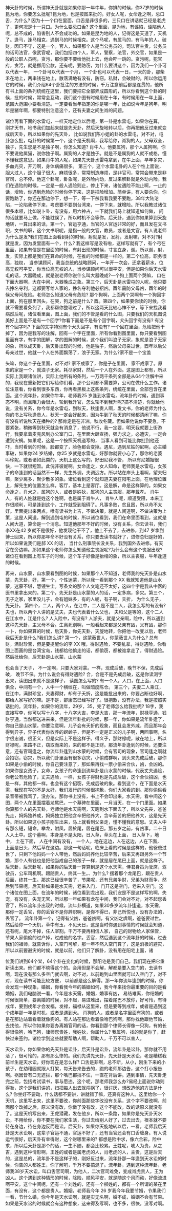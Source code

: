 神天卦的时候，所谓神天卦就是如果你那一年牛年，你排的时候，你37岁的时候昆为地，你要怎么批呢?昆为地，也是按图来批的。好女人呢，女命逢之啊，忌口舌，为什么? 因为十一个口在里面，口舌是非很多的，三只口在讲话就已经是老虎了，更何况是十一只口。为什么要忌口舌? 这个里面，昆为地，有诬陷，诬陷他人呢，总不成的，陷害别人不会成功的。如果是昆为地的人，记得这是天道了，天机了。逢马，逢马相克，遇到马的时候相克。这个马呢，有属马的，有马年的人，破财，因已不守，这是一个。官人，如果那个人是当公务员的，司法官主贵，公务员的话司法官，像武官呢，我们包括四个人，军人，警察，法官，外交官，如果是一般的公职人员呢，贪污，那你要不要给他批上去，他会吓一跳的。贪污呢，犯官府，贪污，就是挪用公款，还有呢，要防窃，为什么要讲这个，因为我们一个卦可以代表一年， 一个卦可以代表一个月， 一个卦也可以代表一日，一天的卦，那柴禾在地上，两串钱在地上，散落满地有没有，防窃。私财，会破财的。所以你运用它的时候，我们介绍64个卦批注的方法的时候，千万注意前后都是连贯的，他所有书上面的条列统统在这里，我们要把它全部弄成圆形的，所以你看到这个卦的时候，批的时候，常常会互动，我们这个图有时候用在十年，有时候用在一年上面，范围大范围小要看清楚。一定要看当年指定的你是哪一年，比如说今年是狗年，明年是猪年啊，都要特别注意这个，还有夫妻之间生肖的问题。

诸位再看下面的水雷屯，一样天地定位以后呢，第一卦是水雷屯，如果你在算， 刚才天书，地书我们加起来就是先天卦，然后天旋地转以后，你再把他反过来就变成后天卦，所以如果你的先天卦， 比如说我们陈小姐的卦的水雷屯，对不对，屯卦怎么批，屯卦的时候第一个，这个是天机啊，我写给你，肖狗的人，父母双全，独子，先生您是不是独子啊，你怎么知道? 肖牛人，他要属狗，那个人属狗啊，你不要说他属猫，说你独子啊。属狗的人才是独子。就是不是属狗的人就不成格，懂不懂我这意思。如果肖牛的人呢，如果先天卦水雷屯拿到，在牛上面，早年多灾，多血光灾，开刀啊，身体病痛很多。 第三个，这个水雷屯卦的人在个性上面说，胆大过人，这个胆子很大，麻烦很多，常常制造麻烦，是非官司，常常会带来是非官司，总不停。他这个卦呢，卦象呢，是外险内动，反过来解卦就是外动内险。我们在遇险的时候，一定是一般人遇险则止，停止下来，诸位遇险不能止啊，一止的话，增险，你遇到危险的时候你停下来，这是把险增加。简单讲，有人要杀你，你要跑路了，你还在那边停下，想一下，等一下杀我看我要不要跑，38年大陆沦陷，一沦陷我停下来，考虑要不要到台湾来，一停下来，就增险。所以我教过诸位很多本领，比如说卜卦，有没有，用六神占，一下就我们马上就知道如何做， 问的话就要马上做，不能耽误了，所以时机不会等你。后天卦，遇到你如果算到天旋地转，一算出来的话，第一个，官运亨通，当官的人官运非常的好，而且发在文书职，文书的职，这个文书职呢，是指一般的文官，教员，或者是文官。有人说老师为什么是发?我们在图上面看到射的时候，射就是发，发射，发射嘛，对不对?射就是发，因为发里面有一个，什么? 我这样写是没有啦，这样写就有了，有个弓在里面，如果有信是在里面的时候，有射出现的时候，寸言立身，谢。所以谢，射，发，实际上都是我们在算命的时候，在推的时候都是一样的。第二个位高，职务很高，独权， 当参谋顾问，我当总统的战略顾问，一年开一次会，还拿着薪水，位高无权可平安，你当位高无权的人，当参谋顾问可以很平安，但是如果你后天水雷屯的话，大器晚成，就是说老师你说什么叫大器晚成?一个狗上面两个哭嘛， 口在下面大器啊，大在中间，大器晚成之象。第三个，后天卦是水雷屯的人呢，他只要去挣名夺利，这都要写给人家的，挣名夺利他必招凶。酉年需防父母凶，酉年的时候父母问危险。老师怎么知道父母有危险? 那个狗啊，上面两个哭啊有一个狗回字上面，狗在那里回头，在哭，狗之前是什么? 酉。第四个，如果要你读的时候，你就不需要看条列了，我都帮你整理过了，所以这两天比较心神不宁，等下来找我看病然后呢，诸位看里面，图上面，我们的不管是看的什么图，只要我们的天机图说美好上面是不是有一个回字?你看下面是不是有个回字啊，犬头回字有没有? 有没有个回字吗? 下面的文字特别有个犬头回字，有没有? 一个回在里面，危险把他干掉了，因为是我写的注解，回有一个字在里面，所有你看到图里面，你只要看到图里面有字，有字的图解，字的图解的时候，这个我们叫浪子无家，象就是浪子无家的象，所以成天卦，后天卦出现的时候，他是独子，然后父母亲过世，酉年以后父母亲过世，他就一个人在外面飘荡了，浪子无家。为什么?家不是一个宝盖

头嘛，你这个子在里面，对不对? 家不成家了，你是子在里面， 家不成家了。原来的家是一个，就浪子无家。耗尽家财，然后一个人在外面。这是图上都有，所以实际上我跟诸位讲，实际上他所有的条列，一万两千条列全部是从64个注解中来的，我现在重新把它们写给你们看。那个公司都不需要算，公司在做什么工作。诸位注意看，你看到很多东西，你再看黑板上这些条列，统统在里面，全部包含在里面。这个流年卦，如果你牛年，老师我25 岁逢到水雷屯，流年卦的时候，遇到事态不明，而且阻力会很大，轮到我升官，怎么轮不到我升呢?搞不清楚，你就给他说，没有关系，你今年是水雷屯，到秋天，秋逢贵人啊，发文书，你的老师为什么你的书上写秋逢贵人，秋天一定会好起来，因为牛到了秋天的时候都清闲了嘛，你有没有听说秋天在播种的? 那肯定是在非洲。秋收冬藏。但如果他说你不要急，不要紧张，稍微等到秋天就会有消息了，他说不行，我一定要，明天我就要上街游行，我要拿着麦克风到办公室门口，在里面大肆宣扬，强力求之，必遭灾，一定会遭到灾祸。如果呢，这是一个按照天机道写的， 当事人看到可能比你批到他还吓，当时看到的时候，脸都变了，脸色都会变掉。遇尼，遇到尼姑的尼啊，必主婚事破，如果你24 岁结婚，你25 岁就是水雷屯，好那你就要小心了，那你的老婆叫珍妮，或者诸如此类的，天机上这么写的。好田尼我不管， 所以有尼婚姻很快，一下就很短暂。此倪非彼妮啊。女命逢之，女人知命，老师我是水雷屯，女孩子的命逢到的话当然不一样，先生外调，夫调远方。所以站在岸头上看啊，望夫归嘛，聚少离多，聚少散多的象。诸位看到这个就知道夫妻在阳宅上面，在地理位置上，解先生的位置怎么样，客厅，基本上是客厅。这是解，命是这样算的。如果女命逢之，肖犬之，属狗的人，或者是姓狄，属狗的人主丧服，那年戴孝。 肖牛人，有的人姓就是姓这个姓啊，也是属于肖牛人， 肖牛人呢，顺道受阻，本来工作很顺利，可是逢到这个，工作就受到阻碍了。凡事多败，贫且困，所以命不太好。里面提出来两点，唯有读书为上吉，不做决策，就是人间道啊，不做决策为上策，这是人间道，解到遇到屯的时候，所以诸位看到，我们在命里面看到，这就是人间大道，算命是一个消息。知道他那年不好的时候，没有关系，你去读书，我们李XX在42 岁就不是很好，他发现他干不了，他上不去了，去进修，到47 岁拿到博士回来，所以你那年命不好没有关系，你只要去读书就好了，进修总归是好的，所以如果说我们是郝 XX 的话， 当什么刑事院长没关系，我到国外去进修。有天官在旁边嘛。那如果这个老师你怎么知道他主丧服呢?为什么会有这个丧服出现? 诸位在看到图上有车子的时候，这个车子好像是抬棺的象，所以主丧服，牛年逢道的时候。

再来，山水蒙，山水蒙看到图的时候，如果那个人不知道，老师我的先天卦是山水蒙，先天卦，好，第一个，个性迷蒙，所以我一看到那个 XX 我就知道他是山水蒙，迷蒙不堪，慧镜生尘。写条文的那个人文笔还不太好，这四个字是我从中医的医书里拿出来的。第二个，先天卦是山水蒙的人的话，一定多病，多灾。第三个，无子之家，家里没儿子，会有姐妹多，有的人呢，有子啊，夭折， 为什么无子，先天卦。 第四个，二人，两个人，在江中，二人是不是二人，我怎么写的有没有? 夫也，所以两个人讲的是丈夫，夫也代表着什么父也， 夫和父是等的，这个二人在江水中，江是什么? 人入险中，有没有? 人淤夫，就是父亲啊，险中，所以遇到这种先天卦，主父母不合。生离死别啊，一般看起来都是父亲有凶，父有凶，那你一卜，你如果算的时候，后天卦，你先天卦，天旋地转，你把他一改变以后，老师我后天卦是什么?我们怎么讲? 第一个，这蒙蔽世人，你蒙蔽世人为什么? 总有财，满财珍宝，但是要提醒你的李 XX 哦，得财遇险，不要乱拿，得财遇险，你看图上面画的是台湾宝岛，钱都给他偷走的话，都偷窃，都被谁拿走了，得财遇险。然后批给你，后天卦是山水蒙，山水蒙

也会当了天子， 不一定啊，只要大家对蒙。一样，现成后破，晚节不保，先成后破， 晚节不保。为什么说会有得财遇险? 合，合是不是先成后破，这是你读测字出来，读图出来就不是这样子， 读图怎么写的? 有一个人，人口，在上面，人口俱全，中间有一个，人中一个横纹在，叫做暗度陈仓。 第三个，夫妻二人乘江，在江中，满财珍宝，夫妻得财，却有子夭折，这是能批出来的，你要占断也好啊，都给人家写好的嘛。是不是，邵康杰已经写好了。很抱歉，没有办法，我是按照实话批的。流年卦，如果你的流年，29岁，35，完了老师怎么给我批呢? 18字，我直接写李，你可以写十八字，十八字大吉，李是大吉，那一年流年，财禄亨通，钱财亨通，当然都送进来来，但是流年卦批的时候，那一年，你如果是流年卦逢了，你自己是山水蒙，你要注意啊，儿子会有夭折的现象，而且会发外戚，而且那年会得到异子，异子代表你收养的螟蛉子，但是不一定是正义的儿子啊，两回事啊，名字很忠诚，很正义，但是实际上不是这样子。得义子，那财禄呢，散在地上，所以财禄呢，来路不正，窃取而来的，来的都不是正财。那流年卦逢到的时候，还要注意，还有官司逢之，你流年卦逢到山水蒙的时候，会有官司的现象，官司逢之啊就会招窃，窃灾，所以我们卦里面有很多窃灾，小偷成群啊，到头来先成后破，那你如果是小偷的时候，你自己要注意了，那如果再找一票小偷来合伙，凶，会凶的。如果你是女孩子，女命，女孩子的命逢到流年卦是山水蒙的时候，代表丈夫遇险，你老公有危险了，丈夫遇险，一样，女孩子得财也是先成后破，这个合伙招凶，也是一样，其他都一样。也会有这个招窃，先成后破的象。看到这个，在下面是水天需，我现在写的不是太好，我们发行的时候很抱歉，你们大家看的到。那你偷偷看录音带被我骂了，没办法，那你书上没有，书上不会印出来。水天需，看中间这个图，两个人在里面摆着龙尾巴，一个墓碑在里面，一月当天，在一个门里面。如果你算那个人的先天卦，老师他是水天需啊，天跑到水下面去了，所以父先丧，爸爸先走，妈妈独养成，妈妈独立把他含辛把他养大，含辛茹苦的把他养大，这是先天卦。所以如果这小孩子刚生出来，马上就看到父亲走，懂不懂我的意思。丈夫人中有那么短，短命。攀龙，附凤，居於尾，居在尾巴。那五岁之前，有凶事。二十日人入土中。这个墓啊，本身是不是太阳，日入草，草头在上面， 日入草下，地中， 土在下面， 人在中间有没有， 一个人，地在这边，人在这边，人在下面， 上面是日头，然后草在这边。那这一句话呢，临床上看的时候是这样的，他爸爸过世了，只剩下他妈妈一个人带他，然后妈妈养他比较辛苦，后来又再跟另外一个节婚，那个人有钱也是把他当成自己的孩子一样，就是居在尾巴上面，就是这样子。后天卦，后天卦呢，如果你的后天卦一算算到是这个水天需，侍君身策为驶席，驾驶员，公车司机啊。跟随贵人，终其一生。、为什么? 摆着那个龙尾巴，跟在贵人后面，终其一生。那这已经很辛苦了，节果呢，还有兄弟争财，兄弟为财而争，然后到节果呢，后天卦如果是水天需，老来入门， 门开这是空门，老来入空门。这个诸位在图上面，在流年的时候，诸位看到龙出现，我们宠是不是这样写的啊，失宠，有没有，失宠无官，所以那一年如果有龙在中间，我们会对不对，对不起您丢官了，所以流年卦出现的时候，流年卦横道，如果30多岁流年卦逢道，水天需，那你一定丢官，你的丢官不是你辞职啊，是你不得已，非己所悦也，没有办法的，丢官了。 流年卦第一个，记得有父凶，爸爸凶啊，有父凶之虞啊，爸爸要过世。 然后给你一个天机，草中有玉，不见天日，这是当时你遇到事情的时候就会知道，还有呢，尾大不掉，任人宰割。千万不要再相信人家， 自己的财物给人家保管，节果人家偷偷的过户掉，过成他的名字。丢官，然后遇到这个流年卦的时候，过去我们的祖师，就告诉你，入空门可解，那一年不然入空门算了，这是消极的避灾，所以以前要避灾的时候，就是以前，他们只了解卦，没有用在阳宅上面，诸

位我们讲到64个爻，64个卦在变化的时候，那阳宅是我们自己，我们现在把它重新读出来。他们都不晓得这个的。会用但是不会解，解都是要入空门的，去读书啊，现在没有那么多空门就去啊，对不对，以前跑到山里面就可以入空门了，对不对，现在读书可能比较方便， 以前都是这么解得。那一年你流年逢到的时候，你会发现一种现象，婚姻，你看我今年的婚姻如何，我今年来找你最重要的目的是看婚姻，我们电脑说一看，今年是水天需，婚姻，婚事有凶， 易结难离，你结婚的时候很简单，要离婚的时候，对不起，易进难出，摆着尾巴不放你，好可怜，有待戌年，要到戌年才会发福，发禄，福禄从这里来，但是要等到戌年，或者是遇到这个戍年那一年是时机，或者是遇到犬。 肖狗的人，或者是名字里面有狗的，或者是在那边站着看着就像狗的。有人站在那边看着像哈巴狗啊，那你找他跟他节婚，去找他，所以你如果你要办离婚官司的话，你看到那个律师长得像一只狗，有的长得很像狗，哈巴狗，律师您贵姓，我姓狄，你属什么? 我属狗，找的就是你了，赶快过来签约。诸位学到这些就要帮助人啊，帮助人，千万不可以害人。

天水讼卦，你如果你的先天卦是讼卦，后天卦是讼卦，流年卦是讼卦，那你就不用活了，很可怜的，那有那么惨的。我们先讲先天卦，先天卦是天水讼，老是糟糕我前半生是天水讼，好你现在是怎么样? 口舌是非啊，总不断，从小，刚生下来的小孩子，在幼稚园就跟人打架，每天告来告去的，跑的老师那边告，这个打小报告啊。祸因皆有口无遮拦，那个嘴巴都挡不住，一直在背后讲。遇到事情，先天卦走完之前，包括考试读书，事与愿违，这个呢，那老师我怎么办?易经上面说你动则得咎，这个是我们讲的，扫把每人出去就闯祸了，很讨厌，想改造他的方法是什么? 你坐好不要动，什么话都不要讲，讲就错了嘛，还真有这种人。这里给你一个天机，这里写出来，这里不要改，你前面那些字改没有关系，这个字不要改啊，前面那个改掉之后，原义没有改，你做了没有改，这个不能改，改的话原义就没有了。这是天机写出来，王虎潜藏，发在他乡，所以一条路，如果你是先天卦天水讼，不用给你，你不要在我们家生活，你过去给别人好了，过去出去，根本就不要待在身边，待在身边反而是讼。后天卦，如果你天旋地转以后，一看，老师我后天卦是天水讼啊，这辈子官运不通，官运不好了，还有当官还会有口舌缠身。有人说运气很好，后天卦有幸得财，这个财哪里来的? 都想是险中求，像六合彩，险中求，所以后天卦是那个的话，一生不随，都会比较累。王姓呢，唬人为贵，从之吉，遇到这种情形啊，王姓的或者是属老虎的人，肖老虎的人，主贵，这是后天的，这是总的，流年卦不是这样子的，刚好反过来，流年卦那一年逢到天水讼的时候，你告的人都姓王，你了解吧，千万不要搞混了。流年卦，遇到这种流年卦，老师我38岁天水讼，叫口舌官司啊，为他人，二次官司难免，变成肖虎贵人，王为凶人。这个遇到这种情形的时候，除险，顺风平安，就是随这个风而动，好像流进啊平安。这个中间呢，还有一个刘姓的，还有一个柳姓的，都有一个所谓的某在里面，有没有，这个都是贵人。婚姻，老师我今年 26 岁我今年我要节婚，节果我们一看，节什么婚，你今年是天水讼啊，就是实无名啊，婚不成，婚姻不会有节果。如果是天水讼的时候就会有这种想象，这来得及写啊，也不多，很快，没写对啊。